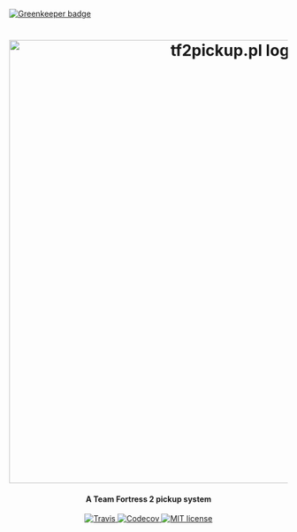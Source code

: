 
[![Greenkeeper badge](https://badges.greenkeeper.io/tf2pickup-pl/client.svg)](https://greenkeeper.io/)

<h1 align="center">
  <a href="https://tf2pickup.pl">
    <img src="https://raw.githubusercontent.com/tf2pickup-pl/client/master/images/logo-gh.png" alt="tf2pickup.pl logo" width="800">
  </a>
</h1>

<h4 align="center">A Team Fortress 2 pickup system</h4>

<p align="center">
  <a href="https://travis-ci.org/tf2pickup-pl/client">
    <img src="https://travis-ci.org/tf2pickup-pl/client.svg?branch=master" alt="Travis">
  </a>

  <a href="https://codecov.io/gh/tf2pickup-pl/client">
    <img src="https://codecov.io/gh/tf2pickup-pl/client/branch/master/graph/badge.svg" alt="Codecov">
  </a>

  <a href="https://opensource.org/licenses/MIT">
    <img src="https://img.shields.io/badge/License-MIT-yellow.svg" alt="MIT license">
  </a>
</p>

